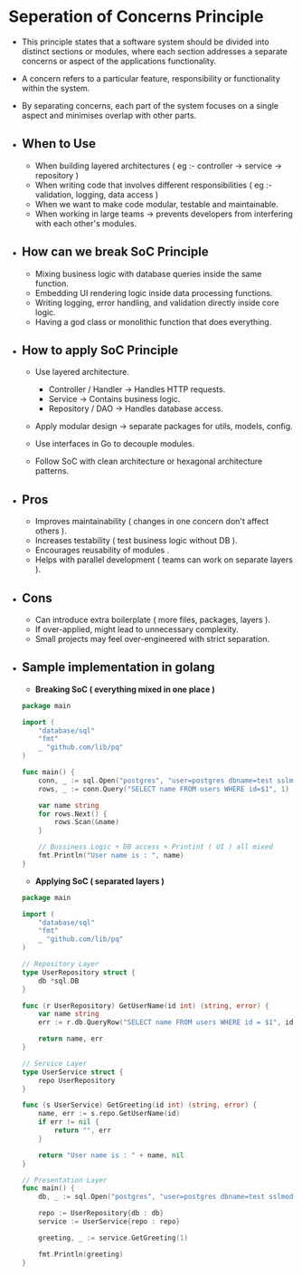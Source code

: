 # Seperation of Concerns Principle
- This principle states that a software system should be divided into distinct sections or modules, where each section addresses a separate concerns or aspect of the applications functionality.
- A concern refers to a particular feature, responsibility or functionality within the system.
- By separating concerns, each part of the system focuses on a single aspect and minimises overlap with other parts.

- ## When to Use
	- When building layered architectures ( eg :- controller -> service -> repository )
	- When writing code that involves different responsibilities ( eg :- validation, logging, data access )
	- When we want to make code modular, testable and maintainable.
	- When working in large teams -> prevents developers from interfering with each other's modules.

- ## How can we break SoC Principle
	- Mixing business logic with database queries inside the same function.
	- Embedding UI rendering logic inside data processing functions.
	- Writing logging, error handling, and validation directly inside core logic.
	- Having a god class or monolithic function that does everything.

- ## How to apply SoC Principle
	- Use layered architecture.
		- Controller / Handler -> Handles HTTP requests.
		- Service -> Contains business logic.
		- Repository / DAO -> Handles database access.

	- Apply modular design -> separate packages for utils, models, config.
	- Use interfaces in Go to decouple modules.
	- Follow SoC with clean architecture or hexagonal architecture patterns.

- ## Pros
	- Improves maintainability ( changes in one concern don't affect others ).
	- Increases testability ( test business logic without DB ).
	- Encourages reusability of modules .
	- Helps with parallel development ( teams can work on separate layers ).

- ## Cons
	- Can introduce extra boilerplate ( more files, packages, layers ).
	- If over-applied, might lead to unnecessary complexity.
	- Small projects may feel over-engineered with strict separation.

- ## Sample implementation in golang
	- **Breaking SoC ( everything mixed in one place )**
	```go
	package main

	import (
	    "database/sql"
	    "fmt"
	    _ "github.com/lib/pq"
	)

	func main() {
	    conn, _ := sql.Open("postgres", "user=postgres dbname=test sslmode=disable")
	    rows, _ := conn.Query("SELECT name FROM users WHERE id=$1", 1)

	    var name string
	    for rows.Next() {
	        rows.Scan(&name)
	    }

	    // Bussiness Logic + DB access + Printint ( UI ) all mixed
	    fmt.Println("User name is : ", name)
	}
	```
	- **Applying SoC ( separated layers )**
	```go
	package main
	
	import (
	    "database/sql"
	    "fmt"
	    _ "github.com/lib/pq"
	)

	// Repository Layer
	type UserRepository struct {
	    db *sql.DB
	}

	func (r UserRepository) GetUserName(id int) (string, error) {
	    var name string
	    err := r.db.QueryRow("SELECT name FROM users WHERE id = $1", id).Scan(&name)

	    return name, err
	}

	// Service Layer
	type UserService struct {
	    repo UserRepository
	}

	func (s UserService) GetGreeting(id int) (string, error) {
	    name, err := s.repo.GetUserName(id)
	    if err != nil {
	        return "", err
	    }

	    return "User name is : " + name, nil
	}

	// Presentation Layer
	func main() {
	    db, _ := sql.Open("postgres", "user=postgres dbname=test sslmode=disable")

	    repo := UserRepository{db : db}
	    service := UserService{repo : repo}

	    greeting, _ := service.GetGreeting(1)

	    fmt.Println(greeting)
	}
	```
